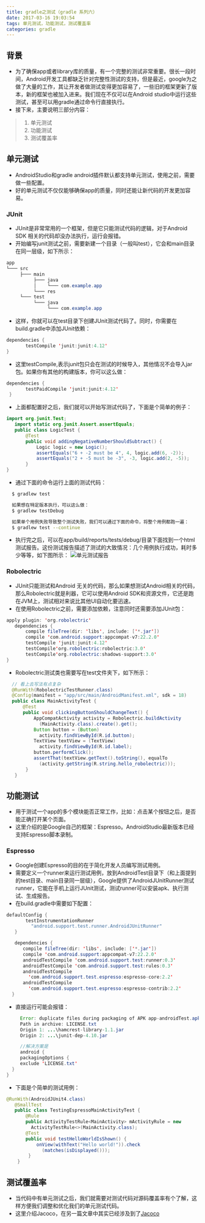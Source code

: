 ```yaml
---
title: gradle之测试（gradle 系列六）
date: 2017-03-16 19:03:54
tags: 单元测试，功能测试，测试覆盖率
categories: gradle
---
```


## 背景
- 为了确保app或者library库的质量，有一个完整的测试非常重要。很长一段时间，Android开发工具都缺乏针对完整性测试的支持，但是最近，google为之做了大量的工作，其让开发者做测试变得更加容易了，一些旧的框架更新了版本，新的框架也被加入进来。我们现在不仅可以在Android studio中运行这些测试，甚至可以用gradle通过命令行直接执行。
- 接下来，主要说明三部分内容：
>1. 单元测试
>2. 功能测试
>3. 测试覆盖率

## 单元测试
- AndroidStudio和gradle android插件默认都支持单元测试，使用之前，需要做一些配置。
- 好的单元测试不仅仅能够确保app的质量，同时还能让新代码的开发更加容易。

### JUnit
- JUnit是非常常用的一个框架，但是它只能测试代码的逻辑，对于Android SDK 相关的代码却没办法执行，运行会报错。
- 开始编写junit测试之前，需要新建一个目录（一般叫test），它会和main目录在同一层级，如下所示：
``` java
app
└─── src
     ├─── main
          ├─── java
          │    └─── com.example.app
          └─── res
     └─── test
          └─── java
               └─── com.example.app
```
- 这样，你就可以在test目录下创建JUnit测试代码了。同时，你需要在build.gradle中添加JUnit依赖：
``` java
dependencies {
       testCompile 'junit:junit:4.12'
}
```
- 这里testCompile,表示junit包只会在测试的时候导入，其他情况不会导入jar包。如果你有其他的构建版本，你可以这么做：
``` java
dependencies {
       testPaidCompile 'junit:junit:4.12'
 }
```
- 上面都配置好之后，我们就可以开始写测试代码了，下面是个简单的例子：
``` java
import org.junit.Test;
   import static org.junit.Assert.assertEquals;
   public class LogicTest {
       @Test
       public void addingNegativeNumberShouldSubtract() {
           Logic logic = new Logic();
           assertEquals("6 + -2 must be 4", 4, logic.add(6, -2));
           assertEquals("2 + -5 must be -3", -3, logic.add(2, -5));
       }
}
```
- 通过下面的命令运行上面的测试代码：
``` bash
  $ gradlew test

  如果想在特定版本执行，可以这么做：
  $ gradlew testDebug

  如果单个用例失败导致整个测试失败，我们可以通过下面的命令，将整个用例都跑一遍：
  $ gradlew test --continue
```
- 执行完之后，可以在app/build/reports/tests/debug/目录下面找到一个html测试报告。这份测试报告描述了测试的大致情况：几个用例执行成功，耗时多少等等，如下图所示：
![单元测试报告](/upload/image/zlw/JUnit_report.png)

### Robolectric
- JUnit只能测试和Android 无关的代码，那么如果想测试Android相关的代码，那么Robolectric就是利器，它可以使用Android SDK和资源文件，它还是跑在JVM上，测试相对来说比其他UI自动化要迅速。
- 在使用Robolectric之前，需要添加依赖，注意同时还需要添加JUnit包：
``` java
apply plugin: 'org.robolectric'
   dependencies {
       compile fileTree(dir: 'libs', include: ['*.jar'])
       compile 'com.android.support:appcompat-v7:22.2.0'
       testCompile 'junit:junit:4.12'
       testCompile'org.robolectric:robolectric:3.0'
       testCompile'org.robolectric:shadows-support:3.0'
}
```
- Robolectric测试类也需要写在test文件夹下，如下所示：
``` java
  // 看上去写法有点复杂
  @RunWith(RobolectricTestRunner.class)
  @Config(manifest = "app/src/main/AndroidManifest.xml", sdk = 18)
  public class MainActivityTest {
      @Test
      public void clickingButtonShouldChangeText() {
          AppCompatActivity activity = Robolectric.buildActivity
            (MainActivity.class).create().get();
          Button button = (Button)
            activity.findViewById(R.id.button);
          TextView textView = (TextView)
            activity.findViewById(R.id.label);
          button.performClick();
          assertThat(textView.getText().toString(), equalTo
            (activity.getString(R.string.hello_robolectric)));
       }
   }
```

## 功能测试
- 用于测试一个app的多个模块能否正常工作，比如：点击某个按钮之后，是否能正确打开某个页面。
- 这里介绍的是Google自己的框架：Espresso。AndroidStudio最新版本已经支持Espresso脚本录制。

### Espresso
- Google创建Espresso的目的在于简化开发人员编写测试用例。
- 需要定义一个runner来运行测试用例，放到AndroidTest目录下（和上面提到的test目录、main目录同一层级），Google提供了AndroidJUnitRunner测试runner，它能在手机上运行JUnit测试，测试runner可以安装apk、执行测试、生成报告。
- 在build.gradle中需要如下配置：
``` java
defaultConfig {
       testInstrumentationRunner
         "android.support.test.runner.AndroidJUnitRunner"
   }

   dependencies {
      compile fileTree(dir: 'libs', include: ['*.jar'])
      compile 'com.android.support:appcompat-v7:22.2.0'
      androidTestCompile 'com.android.support.test:runner:0.3'
      androidTestCompile 'com.android.support.test:rules:0.3'
      androidTestCompile
        'com.android.support.test.espresso:espresso-core:2.2'
      androidTestCompile
        'com.android.support.test.espresso:espresso-contrib:2.2'
  }
```
- 直接运行可能会报错：
``` java
     Error: duplicate files during packaging of APK app-androidTest.apk
     Path in archive: LICENSE.txt
     Origin 1: ...\hamcrest-library-1.1.jar
     Origin 2: ...\junit-dep-4.10.jar

     //解决方案是
     android {
     packagingOptions {
     exclude 'LICENSE.txt'
  }
}
```
- 下面是个简单的测试用例：
``` java
@RunWith(AndroidJUnit4.class)
   @SmallTest
   public class TestingEspressoMainActivityTest {
       @Rule
       public ActivityTestRule<MainActivity> mActivityRule = new
         ActivityTestRule<>(MainActivity.class);
       @Test
       public void testHelloWorldIsShown() {
           onView(withText("Hello world!")).check
             (matches(isDisplayed()));
        }
    }
```

## 测试覆盖率
- 当代码中有单元测试之后，我们就需要对测试代码对源码覆盖率有个了解，这样方便我们调整和优化我们的单元测试代码。
- 这里介绍Jacoco，在另一篇文章中其实已经涉及到了[Jacoco](https://xdjatesterhome.github.io/2017/03/02/代码覆盖工具jacoco的介绍和使用/)
